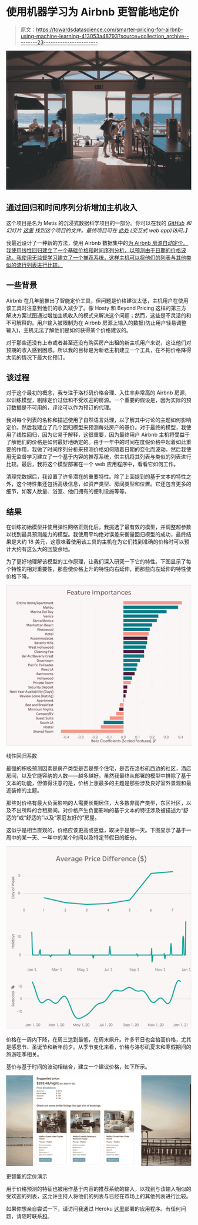 # 使用机器学习为 Airbnb 更智能地定价

> 原文：<https://towardsdatascience.com/smarter-pricing-for-airbnb-using-machine-learning-413053a48793?source=collection_archive---------23----------------------->

![](img/5d14ed4e2dad4b65b3f74888f0184d02.png)

## 通过回归和时间序列分析增加主机收入

这个项目是名为 Metis 的沉浸式数据科学项目的一部分。你可以在我的 [*GitHub*](https://github.com/alisonglazer/metis_project_5_airbnb_pricing) *和幻灯片* [*这里*](https://www.slideshare.net/AlisonGlazer/smarter-pricing-for-airbnb) *找到这个项目的文件。最终项目可在* [*此处*](http://airbnb-pricing.herokuapp.com/) *(交互式 web app)访问。】*

我最近设计了一种新的方法，使用 Airbnb 数据集中的[为 Airbnb 房源自动定价。我使用线性回归建立了一个基础价格和时间序列分析，以预测由于日期的价格波动。我使用无监督学习建立了一个推荐系统，这样主机可以将他们的列表与其他类似的流行列表进行比较。](http://insideairbnb.com/get-the-data.html)

## **一些背景**

Airbnb 在几年前推出了智能定价工具，但问题是价格建议太低，主机用户在使用该工具时注意到他们的收入减少了。像 Hosty 和 Beyond Pricing 这样的第三方解决方案试图通过增加主机收入的模式来解决这个问题；然而，这些是不灵活的和不可解释的。用户输入被限制为在 Airbnb 房源上输入的数据(防止用户轻易调整输入)，主机无法了解他们是如何获得某个价格建议的。

对于那些还没有上市或者甚至还没有购买房产出租的新主机用户来说，这让他们对预期的收入感到困惑。所以我的目标是为新老主机建立一个工具，在不把价格降得太低的情况下最大化预订。

## 该过程

对于这个最初的概念，我专注于洛杉矶价格合理、入住率非常高的 Airbnb 房源，以训练模型，剔除定价过低和不受欢迎的房源。一个重要的假设是，因为实际的预订数据是不可用的，评论可以作为预订的代理。

我对每个列表的名称和描述使用了自然语言处理，以了解其中讨论的主题如何影响定价。然后我建立了几个回归模型来预测每处房产的基价。对于最终的模型，我使用了线性回归，因为它易于解释，这很重要，因为最终用户 Airbnb 主机将受益于了解他们的价格是如何最好地确定的。由于一年中的时间在度假价格中起着如此重要的作用，我做了时间序列分析来预测价格如何随着日期的变化而波动。然后我使用无监督学习建立了一个基于内容的推荐系统，供主机将其列表与类似的列表进行比较。最后，我将这个模型部署在一个 web 应用程序中，看看它如何工作。

清理完数据后，我设置了许多潜在的重要特性。除了上面提到的基于文本的特性之外，这个特性集还包括高级信息，如资产类型、房间类型和位置。它还包含更多的细节，如客人数量、浴室、他们拥有的便利设施等等。

## 结果

在训练初始模型并使用弹性网络正则化后，我挑选了最有效的模型，并调整超参数以找到最具预测能力的模型。我使用平均绝对误差来衡量回归模型的成功，最终结果是大约 18 美元，这意味着使用该工具的主机在为它们找到准确的价格时可以预计大约有这么大的回旋余地。

为了更好地理解该模型的工作原理，让我们深入研究一下它的特性。下图显示了每个特性的相对重要性，那些使价格上升的特性向右延伸，而那些向左延伸的特性使价格下降。

![](img/0e0d919b1c15c726220800bd13f81a32.png)

线性回归系数

最强的积极预测因素是房产类型是否是整个住宅，是否在洛杉矶西边的社区，酒店房间，以及它能容纳的人数——越多越好。虽然我最终从部署的模型中排除了基于文本的功能，但值得注意的是，价格上涨最多的主题是那些涉及良好室外景观和最近装修的主题。

那些对价格有最大负面影响的人需要长期居住，大多数非房产类型，东区社区，以及不出所料的合租房间。对价格产生负面影响的基于文本的特征涉及被描述为“舒适的”或“舒适的”以及“家庭友好的”房屋。

这似乎是相当直观的，价格应该更高或更低，取决于是哪一天。下图显示了基于一周中的某一天、一年中的某个时间以及特定节假日的细分。

![](img/4e52183865945aa66bf9b5af50c754da.png)

价格在一周内下降，在周三达到最低，在周末飙升。许多节日也会抬高价格，尤其是感恩节、圣诞节和新年前夕。从季节变化来看，价格与洛杉矶夏末和寒假期间的旅游旺季相关。

基价与基于时间的波动相结合，建立一个建议价格，如下所示。

![](img/d70ae18d94e231d363fbcb7f17b51358.png)

更智能的定价演示

用于价格预测的特征也被用作基于内容的推荐系统的输入，以找到与该输入相似的受欢迎的列表，这允许主持人将他们的列表与已经在市场上的其他列表进行比较。

如果你想亲自尝试一下，请访问我通过 Heroku [这里](http://airbnb-pricing.herokuapp.com/)部署的应用程序。有任何问题，请随时联系[和](mailto:alisonglazer@gmail.com)。